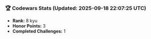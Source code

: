 ### 🏆 Codewars Stats (Updated: 2025-09-18 22:07:25 UTC)

- **Rank:** 8 kyu
- **Honor Points:** 3
- **Completed Challenges:** 1
